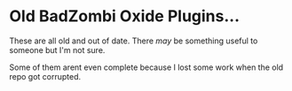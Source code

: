 # Old BadZombi Oxide Plugins...

These are all old and out of date. There *may* be something useful to someone but I'm not sure.

Some of them arent even complete because I lost some work when the old repo got corrupted.